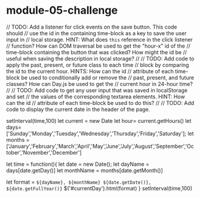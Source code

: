 # module-05-challenge
// TODO: Add a listener for click events on the save button. This code should
  // use the id in the containing time-block as a key to save the user input in
  // local storage. HINT: What does `this` reference in the click listener
  // function? How can DOM traversal be used to get the "hour-x" id of the
  // time-block containing the button that was clicked? How might the id be
  // useful when saving the description in local storage?
  //
  // TODO: Add code to apply the past, present, or future class to each time
  // block by comparing the id to the current hour. HINTS: How can the id
  // attribute of each time-block be used to conditionally add or remove the
  // past, present, and future classes? How can Day.js be used to get the
  // current hour in 24-hour time?
  //
  // TODO: Add code to get any user input that was saved in localStorage and set
  // the values of the corresponding textarea elements. HINT: How can the id
  // attribute of each time-block be used to do this?
  //
  // TODO: Add code to display the current date in the header of the page.
 

setInterval(time,100)
let current = new Date
let hour= current.getHours() 
let days= ['Sunday','Monday','Tuesday','Wednesday','Thursday','Friday','Saturday'];
let months = ['January','February','March','April','May','June','July','August','September','October','November','December']

let time = function(){
  let date = new Date();
  let dayName = days[date.getDay()]
  let monthName = months[date.getMonth()]

  let format = `${dayName}, ${monthName} ${date.getDate()}, ${date.getFullYear()}`
  $('#currentDay').html(format)
}
setInterval(time,100)
